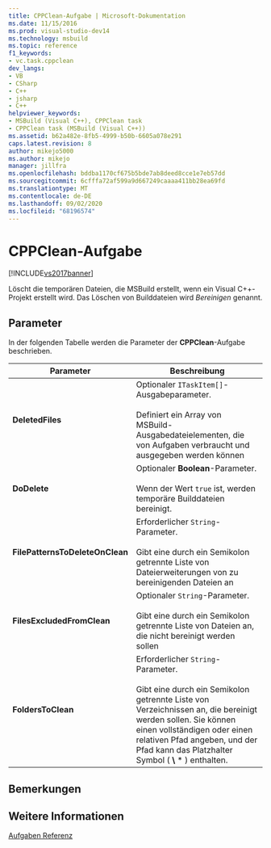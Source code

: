 ```yaml
---
title: CPPClean-Aufgabe | Microsoft-Dokumentation
ms.date: 11/15/2016
ms.prod: visual-studio-dev14
ms.technology: msbuild
ms.topic: reference
f1_keywords:
- vc.task.cppclean
dev_langs:
- VB
- CSharp
- C++
- jsharp
- C++
helpviewer_keywords:
- MSBuild (Visual C++), CPPClean task
- CPPClean task (MSBuild (Visual C++))
ms.assetid: b62a482e-8fb5-4999-b50b-6605a078e291
caps.latest.revision: 8
author: mikejo5000
ms.author: mikejo
manager: jillfra
ms.openlocfilehash: bddba1170cf675b5bde7ab8deed8cce1e7eb57dd
ms.sourcegitcommit: 6cfffa72af599a9d667249caaaa411bb28ea69fd
ms.translationtype: MT
ms.contentlocale: de-DE
ms.lasthandoff: 09/02/2020
ms.locfileid: "68196574"
---
```

# <a name="cppclean-task"></a>CPPClean-Aufgabe
[!INCLUDE[vs2017banner](../includes/vs2017banner.md)]

Löscht die temporären Dateien, die MSBuild erstellt, wenn ein Visual C++-Projekt erstellt wird. Das Löschen von Builddateien wird *Bereinigen* genannt.  

## <a name="parameters"></a>Parameter  
 In der folgenden Tabelle werden die Parameter der **CPPClean**-Aufgabe beschrieben.  

|            Parameter            |                                                                                                Beschreibung                                                                                                 |
|---------------------------------|------------------------------------------------------------------------------------------------------------------------------------------------------------------------------------------------------------|
|        **DeletedFiles**         |                               Optionaler `ITaskItem[]`-Ausgabeparameter.<br /><br /> Definiert ein Array von MSBuild-Ausgabedateielementen, die von Aufgaben verbraucht und ausgegeben werden können                                |
|          **DoDelete**           |                                                            Optionaler **Boolean**-Parameter.<br /><br /> Wenn der Wert `true` ist, werden temporäre Builddateien bereinigt.                                                             |
| **FilePatternsToDeleteOnClean** |                                            Erforderlicher `String`-Parameter.<br /><br /> Gibt eine durch ein Semikolon getrennte Liste von Dateierweiterungen von zu bereinigenden Dateien an                                             |
|   **FilesExcludedFromClean**    |                                                    Optionaler `String`-Parameter.<br /><br /> Gibt eine durch ein Semikolon getrennte Liste von Dateien an, die nicht bereinigt werden sollen                                                    |
|       **FoldersToClean**        | Erforderlicher `String`-Parameter.<br /><br /> Gibt eine durch ein Semikolon getrennte Liste von Verzeichnissen an, die bereinigt werden sollen. Sie können einen vollständigen oder einen relativen Pfad angeben, und der Pfad kann das Platzhalter Symbol ( **\\** \* ) enthalten. |

## <a name="remarks"></a>Bemerkungen  

## <a name="see-also"></a>Weitere Informationen  
 [Aufgaben Referenz](../msbuild/msbuild-task-reference.md)
